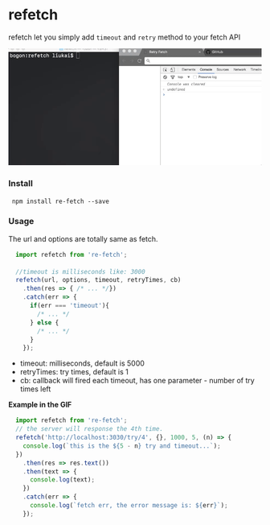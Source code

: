 # refetch

refetch let you simply add `timeout` and `retry` method to your fetch API

<div style="align: center">
  <img src="./test/test.gif" alt="gif" />
</div>

### Install

```shell
 npm install re-fetch --save
```

### Usage
The url and options are totally same as fetch.

```javascript
  import refetch from 're-fetch';

  //timeout is milliseconds like: 3000
  refetch(url, options, timeout, retryTimes, cb)
    .then(res => { /* ... */})
    .catch(err => {
      if(err === 'timeout'){
        /* ... */
      } else {
        /* ... */
      }
    });
```

  - timeout: milliseconds, default is 5000
  - retryTimes: try times, default is 1
  - cb: callback will fired each timeout, has one parameter - number of try times left

  **Example in the GIF**
  ```javascript
    import refetch from 're-fetch';
    // the server will response the 4th time.
    refetch('http://localhost:3030/try/4', {}, 1000, 5, (n) => {
      console.log(`this is the ${5 - n} try and timeout...`);
    })
      .then(res => res.text())
      .then(text => {
        console.log(text);
      })
      .catch(err => {
        console.log(`fetch err, the error message is: ${err}`);
      });
  ```
